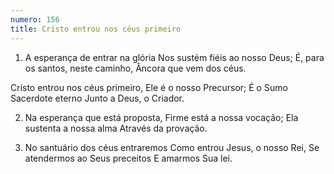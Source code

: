 ```yaml
---
numero: 156
title: Cristo entrou nos céus primeiro
---
```

1. A esperança de entrar na glória
Nos sustém fiéis ao nosso Deus;
É, para os santos, neste caminho,
Âncora que vem dos céus.

Cristo entrou nos céus primeiro,
Ele é o nosso Precursor;
É o Sumo Sacerdote eterno
Junto a Deus, o Criador.

2. Na esperança que está proposta,
Firme está a nossa vocação;
Ela sustenta a nossa alma
Através da provação.

3. No santuário dos céus entraremos
Como entrou Jesus, o nosso Rei,
Se atendermos ao Seus preceitos
E amarmos Sua lei.
